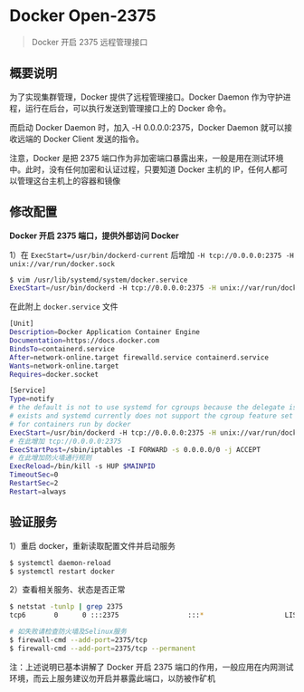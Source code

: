 # Docker Open-2375

> Docker 开启 2375 远程管理接口

## 概要说明

为了实现集群管理，Docker 提供了远程管理接口。Docker Daemon 作为守护进程，运行在后台，可以执行发送到管理接口上的 Docker 命令。

而启动 Docker Daemon 时，加入 -H 0.0.0.0:2375，Docker Daemon 就可以接收远端的 Docker Client 发送的指令。

注意，Docker 是把 2375 端口作为非加密端口暴露出来，一般是用在测试环境中。此时，没有任何加密和认证过程，只要知道 Docker 主机的 IP，任何人都可以管理这台主机上的容器和镜像

## 修改配置

**Docker 开启 2375 端口，提供外部访问 Docker**

1）在 `ExecStart=/usr/bin/dockerd-current` 后增加 `-H tcp://0.0.0.0:2375 -H unix://var/run/docker.sock`

```bash
$ vim /usr/lib/systemd/system/docker.service
ExecStart=/usr/bin/dockerd -H tcp://0.0.0.0:2375 -H unix://var/run/docker.sock 
```

在此附上 `docker.service` 文件

```sh
[Unit]
Description=Docker Application Container Engine
Documentation=https://docs.docker.com
BindsTo=containerd.service
After=network-online.target firewalld.service containerd.service
Wants=network-online.target
Requires=docker.socket

[Service]
Type=notify
# the default is not to use systemd for cgroups because the delegate issues still
# exists and systemd currently does not support the cgroup feature set required
# for containers run by docker
ExecStart=/usr/bin/dockerd -H tcp://0.0.0.0:2375 -H unix://var/run/docker.sock -H fd:// --containerd=/run/containerd/containerd.sock
# 在此增加 tcp://0.0.0.0:2375
ExecStartPost=/sbin/iptables -I FORWARD -s 0.0.0.0/0 -j ACCEPT
# 在此增加防火墙通行规则
ExecReload=/bin/kill -s HUP $MAINPID
TimeoutSec=0
RestartSec=2
Restart=always
```

## 验证服务

1）重启 docker，重新读取配置文件并启动服务

```bash
$ systemctl daemon-reload
$ systemctl restart docker
```

2）查看相关服务、状态是否正常

```bash
$ netstat -tunlp | grep 2375
tcp6       0      0 :::2375                 :::*                    LISTEN      5388/dockerd

# 如失败请检查防火墙及Selinux服务
$ firewall-cmd --add-port=2375/tcp
$ firewall-cmd --add-port=2375/tcp --permanent
```

注：上述说明已基本讲解了 Docker 开启 2375 端口的作用，一般应用在内网测试环境，而云上服务建议勿开启并暴露此端口，以防被作矿机